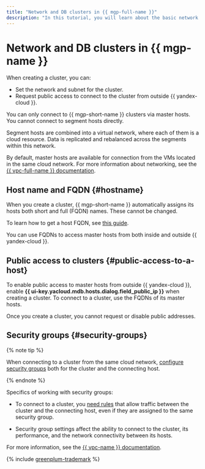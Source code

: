 ```yaml
---
title: "Network and DB clusters in {{ mgp-full-name }}"
description: "In this tutorial, you will learn about the basic network interface settings for a {{ GP }} cluster."
---
```


# Network and DB clusters in {{ mgp-name }}


When creating a cluster, you can:

* Set the network and subnet for the cluster.
* Request public access to connect to the cluster from outside {{ yandex-cloud }}.


You can only connect to {{ mgp-short-name }} clusters via master hosts. You cannot connect to segment hosts directly.

Segment hosts are combined into a virtual network, where each of them is a cloud resource. Data is replicated and rebalanced across the segments within this network.


By default, master hosts are available for connection from the VMs located in the same cloud network. For more information about networking, see the [{{ vpc-full-name }} documentation](../../vpc/concepts/index.md).


## Host name and FQDN {#hostname}

When you create a cluster, {{ mgp-short-name }} automatically assigns its hosts both short and full (FQDN) names. These cannot be changed.

To learn how to get a host FQDN, see [this guide](../operations/connect.md#fqdn).


You can use FQDNs to access master hosts from both inside and outside {{ yandex-cloud }}.

## Public access to clusters {#public-access-to-a-host}

To enable public access to master hosts from outside {{ yandex-cloud }}, enable **{{ ui-key.yacloud.mdb.hosts.dialog.field_public_ip }}** when creating a cluster. To connect to a cluster, use the FQDNs of its master hosts.

Once you create a cluster, you cannot request or disable public addresses.

## Security groups {#security-groups}


{% note tip %}

When connecting to a cluster from the same cloud network, [configure security groups](../operations/connect.md#configuring-security-groups) both for the cluster and the connecting host.

{% endnote %}

Specifics of working with security groups:

* To connect to a cluster, you [need rules](../operations/connect.md#configuring-security-groups) that allow traffic between the cluster and the connecting host, even if they are assigned to the same security group.

* Security group settings affect the ability to connect to the cluster, its performance, and the network connectivity between its hosts.

For more information, see the [{{ vpc-name }} documentation](../../vpc/concepts/security-groups.md).


{% include [greenplum-trademark](../../_includes/mdb/mgp/trademark.md) %}
